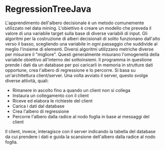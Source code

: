 # RegressionTreeJava
L'apprendimento dell'albero decisionale è un metodo comunemente utilizzato nel data mining. L'obiettivo è creare un modello che preveda il valore di una variabile target sulla 
base di diverse variabili di input. Gli algoritmi per la costruzione di alberi decisionali di solito funzionano dall'alto verso il basso, scegliendo una variabile in ogni 
passaggio che suddivide al meglio l'insieme di elementi. Diversi algoritmi utilizzano metriche diverse per misurare il "migliore". Questi generalmente misurano l'omogeneità della 
variabile obiettivo all'interno dei sottoinsiemi.
Il programma in questione prende i dati da un database per poi caricarli in memoria in strutture dati opportune, crea l'albero di regressione e lo percorre. Si basa su 
un'architettura client/server. Una volta avviato il server, questo svolge diverse attività, quali:
* Rimanere in ascolto fino a quando un client non si collega
* Instaura un collegamento con il client
* Riceve ed elabora le richieste del client
* Carica i dati dal database
* Crea l'albero di regressione
* Percorre l'albero dalla radice al nodo foglia in base ai messaggi del client

Il client, invece, interagisce con il server indicando la tabella del database da cui prendere i dati e guida la scansione dell'albero dalla radice al nodo foglia.
